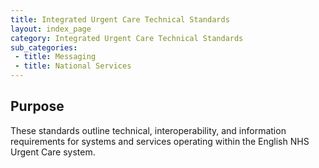 ```yaml
---
title: Integrated Urgent Care Technical Standards
layout: index_page
category: Integrated Urgent Care Technical Standards
sub_categories:
 - title: Messaging
 - title: National Services
---
```

## Purpose

These standards outline technical, interoperability, and information requirements for systems and services operating within the English NHS Urgent Care system.


<!-- <ul> -->
<!-- {% for page in site.documents %} -->
<!-- 	<li>{{ page.title }}</li> -->
<!-- {% endfor %} -->
<!-- </ul> -->